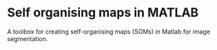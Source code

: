 # Self organising maps in MATLAB
A toolbox for creating self-organising maps (SOMs) in Matlab for image
segmentation. 

